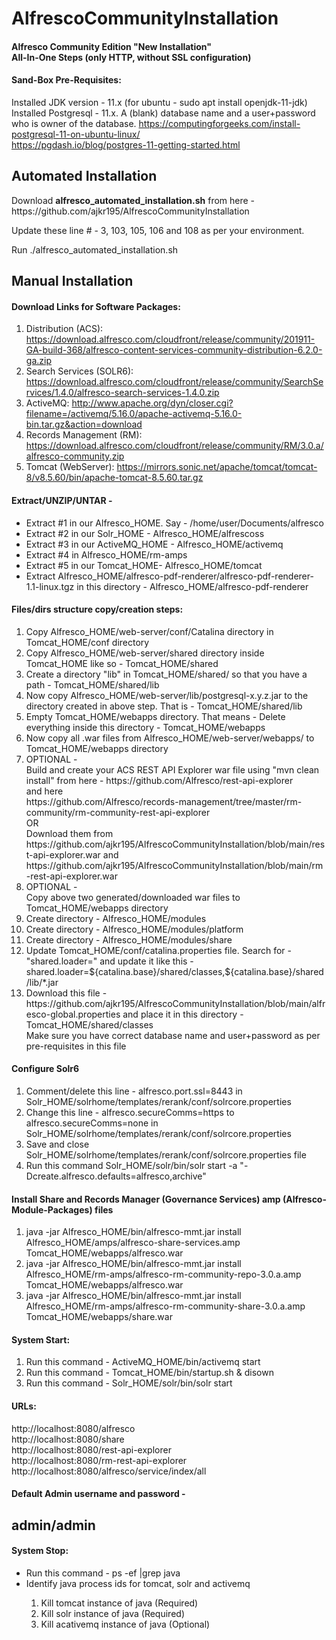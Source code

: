 # AlfrescoCommunityInstallation

<h4> Alfresco Community Edition "New Installation" <br> All-In-One Steps (only HTTP, without SSL configuration) </h4> 

<h4> Sand-Box Pre-Requisites:</h4> 

Installed JDK version - 11.x (for ubuntu - sudo apt install openjdk-11-jdk)<br>
Installed Postgresql - 11.x. A (blank) database name and a user+password who is owner of the database.
https://computingforgeeks.com/install-postgresql-11-on-ubuntu-linux/<br>
https://pgdash.io/blog/postgres-11-getting-started.html

<h2>Automated Installation </h2>
Download <b>alfresco_automated_installation.sh</b>  from here - https://github.com/ajkr195/AlfrescoCommunityInstallation 

Update these line # - 3, 103, 105, 106 and 108 as per your environment.

Run ./alfresco_automated_installation.sh 


<h2>Manual Installation </h2>

<h4> Download Links for Software Packages:</h4> 

1. Distribution (ACS): https://download.alfresco.com/cloudfront/release/community/201911-GA-build-368/alfresco-content-services-community-distribution-6.2.0-ga.zip<br>
2. Search Services (SOLR6): https://download.alfresco.com/cloudfront/release/community/SearchServices/1.4.0/alfresco-search-services-1.4.0.zip<br>
3. ActiveMQ: http://www.apache.org/dyn/closer.cgi?filename=/activemq/5.16.0/apache-activemq-5.16.0-bin.tar.gz&action=download<br>
4. Records Management (RM): https://download.alfresco.com/cloudfront/release/community/RM/3.0.a/alfresco-community.zip<br>
5. Tomcat (WebServer): https://mirrors.sonic.net/apache/tomcat/tomcat-8/v8.5.60/bin/apache-tomcat-8.5.60.tar.gz


<h4> Extract/UNZIP/UNTAR - </h4> 
<ul>
<li> Extract #1 in our Alfresco_HOME. Say - /home/user/Documents/alfresco</li> 
<li>  Extract #2 in our Solr_HOME - Alfresco_HOME/alfrescoss  </li> 
<li>  Extract #3 in our ActiveMQ_HOME - Alfresco_HOME/activemq  </li> 
<li>  Extract #4 in Alfresco_HOME/rm-amps<br></li> 
<li>  Extract #5 in our Tomcat_HOME- Alfresco_HOME/tomcat</li>  
<li>  Extract Alfresco_HOME/alfresco-pdf-renderer/alfresco-pdf-renderer-1.1-linux.tgz in this directory - Alfresco_HOME/alfresco-pdf-renderer</li> 
</ul>
 
 
 <h4> Files/dirs structure copy/creation steps:</h4>
 <ol>
 <li>Copy Alfresco_HOME/web-server/conf/Catalina directory in Tomcat_HOME/conf directory </li>
 <li>Copy Alfresco_HOME/web-server/shared directory inside Tomcat_HOME like so - Tomcat_HOME/shared </li>
 <li>Create a directory "lib" in Tomcat_HOME/shared/  so that you have a path - Tomcat_HOME/shared/lib </li>
 <li>Now copy Alfresco_HOME/web-server/lib/postgresql-x.y.z.jar to the directory created in above step. That is - Tomcat_HOME/shared/lib</li>
 <li>Empty Tomcat_HOME/webapps directory. That means - Delete everything inside this directory - Tomcat_HOME/webapps </li>
 <li>Now copy all .war files from Alfresco_HOME/web-server/webapps/ to Tomcat_HOME/webapps directory </li>
 <li>OPTIONAL - <br>Build and create your ACS REST API Explorer war file using "mvn clean install" from here - https://github.com/Alfresco/rest-api-explorer <br> and here <br> https://github.com/Alfresco/records-management/tree/master/rm-community/rm-community-rest-api-explorer <br> OR <br> Download them from https://github.com/ajkr195/AlfrescoCommunityInstallation/blob/main/rest-api-explorer.war and https://github.com/ajkr195/AlfrescoCommunityInstallation/blob/main/rm-rest-api-explorer.war</li>
 <li>OPTIONAL - <br>Copy above two generated/downloaded war files to Tomcat_HOME/webapps directory</li>
 <li> Create directory - Alfresco_HOME/modules</li>
 <li> Create directory - Alfresco_HOME/modules/platform</li>
 <li> Create directory - Alfresco_HOME/modules/share</li>
 <li>Update Tomcat_HOME/conf/catalina.properties file. Search for - "shared.loader=" and update it like this -  shared.loader=${catalina.base}/shared/classes,${catalina.base}/shared/lib/*.jar </li>
<li>Download this file - https://github.com/ajkr195/AlfrescoCommunityInstallation/blob/main/alfresco-global.properties and place it in this directory - Tomcat_HOME/shared/classes <br> Make sure you have correct database name and user+password as per pre-requisites in this file </li>
 </ol>
<h4>Configure Solr6</h4>
<ol>
<li>Comment/delete this line - alfresco.port.ssl=8443 in Solr_HOME/solrhome/templates/rerank/conf/solrcore.properties </li>
<li>Change this line - alfresco.secureComms=https to alfresco.secureComms=none in Solr_HOME/solrhome/templates/rerank/conf/solrcore.properties</li>
<li>Save and close Solr_HOME/solrhome/templates/rerank/conf/solrcore.properties file</li>
<li>Run this command Solr_HOME/solr/bin/solr start -a "-Dcreate.alfresco.defaults=alfresco,archive" </li>
</ol>

<h4>Install Share and Records Manager (Governance Services) amp (Alfresco-Module-Packages) files </h4>
<ol>
<li>java -jar Alfresco_HOME/bin/alfresco-mmt.jar install Alfresco_HOME/amps/alfresco-share-services.amp Tomcat_HOME/webapps/alfresco.war</li>
<li>java -jar Alfresco_HOME/bin/alfresco-mmt.jar install Alfresco_HOME/rm-amps/alfresco-rm-community-repo-3.0.a.amp Tomcat_HOME/webapps/alfresco.war</li>
<li>java -jar Alfresco_HOME/bin/alfresco-mmt.jar install Alfresco_HOME/rm-amps/alfresco-rm-community-share-3.0.a.amp Tomcat_HOME/webapps/share.war</li>
</ol>
 
 
<h4>System Start: </h4>
<ol>
<li>Run this command - ActiveMQ_HOME/bin/activemq start</li>
<li>Run this command - Tomcat_HOME/bin/startup.sh & disown</li>
<li>Run this command - Solr_HOME/solr/bin/solr start</li>
</ol>

<h4>URLs: </h4>
 http://localhost:8080/alfresco<br>
 http://localhost:8080/share<br>
 http://localhost:8080/rest-api-explorer<br>
 http://localhost:8080/rm-rest-api-explorer<br>
 http://localhost:8080/alfresco/service/index/all<br>


<h4>Default Admin username and password - </h4><h2> admin/admin </h2>

<h4>System Stop: </h4>
<ul>
<li>Run this command - ps -ef |grep java</li>
<li>Identify java process ids for tomcat, solr and activemq</li>
<ol>
<li>Kill tomcat instance of java (Required)</li>
<li>Kill solr instance of java (Required)</li>
<li>Kill acativemq instance of java (Optional)</li>
 </ol>
</ul>
